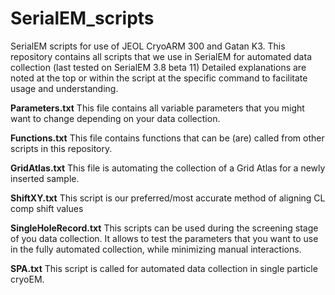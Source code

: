# SerialEM_scripts
SerialEM scripts for use of JEOL CryoARM 300 and Gatan K3.
This repository contains all scripts that we use in SerialEM for automated data collection (last tested on SerialEM 3.8 beta 11)
Detailed explanations are noted at the top or within the script at the specific command to facilitate usage and understanding.

**Parameters.txt**
This file contains all variable parameters that you might want to change depending on your data collection.

**Functions.txt**
This file contains functions that can be (are) called from other scripts in this repository.

**GridAtlas.txt**
This file is automating the collection of a Grid Atlas for a newly inserted sample.

**ShiftXY.txt**
This script is our preferred/most accurate method of aligning CL comp shift values

**SingleHoleRecord.txt**
This scripts can be used during the screening stage of you data collection. It allows to test the parameters that you want to use in the fully automated collection, while minimizing manual interactions.

**SPA.txt**
This script is called for automated data collection in single particle cryoEM.
